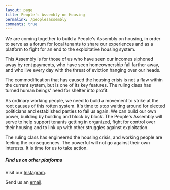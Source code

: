 ```yaml
---
layout: page
title: People's Assembly on Housing
permalink: /peoplesassembly
comments: true
---
```


<div class="row justify-content-between">
<div class="col-md-8 pr-5">

<p>We are coming together to build a People's Assembly on housing, in order to serve as a forum for local tenants to share our experiences and as a platform to fight for an end to the exploitative housing system.</p>

<p>This Assembly is for those of us who have seen our incomes siphoned away by rent payments, who have seen homeownership fall farther away, and who live every day with the threat of eviction hanging over our heads.</p>

<p>The commodification that has caused the housing crisis is not a flaw within the current system, but is one of its key features. The ruling class has turned human beings' need for shelter into profit. </p>

<p>As ordinary working people, we need to build a movement to strike at the root causes of this rotten system. It's time to stop waiting around for elected politicians and established parties to fail us again. We can build our own power, building by building and block by block. The People's Assembly will serve to help support tenants getting in organized, fight for control over their housing and to link up with other struggles against exploitation. </p>

<p>The ruling class has engineered the housing crisis, and working people are feeling the consequences. The powerful will not go against their own interests. It is time for us to take action.</p>

</div>

<div class="col-md-4">

<div class="sticky-top sticky-top-80">
<h5>Find us on other platforms</h5>

<p>Visit our <a href="https://www.instagram.com/anti.imperialist.alliance/">Instagram</a>.</p>

<p>Send us an <a href="mailto:peoplesassembly613@protonmail.com">email</a>.</p>

</div>
</div>
</div>
